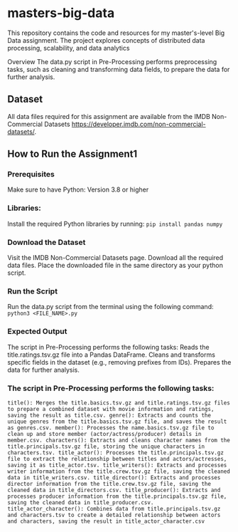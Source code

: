 # masters-big-data
This repository contains the code and resources for my master's-level Big Data assignment. The project explores concepts of distributed data processing, scalability, and data analytics

Overview
The data.py script in Pre-Processing performs preprocessing tasks, such as cleaning and transforming data fields, to prepare the data for further analysis.

## Dataset
All data files required for this assignment are available from the IMDB Non-Commercial Datasets https://developer.imdb.com/non-commercial-datasets/. 

## How to Run the Assignment1

### Prerequisites
Make sure to have Python: Version 3.8 or higher

### Libraries:
Install the required Python libraries by running:
`pip install pandas numpy`

### Download the Dataset
Visit the IMDB Non-Commercial Datasets page.
Download all the required data files.
Place the downloaded file in the same directory as your python script.

### Run the Script
Run the data.py script from the terminal using the following command:
`python3 <FILE_NAME>.py`

### Expected Output
The script in Pre-Processing performs the following tasks:
Reads the title.ratings.tsv.gz file into a Pandas DataFrame.
Cleans and transforms specific fields in the dataset (e.g., removing prefixes from IDs).
Prepares the data for further analysis.

### The script in Pre-Processing performs the following tasks:

`title(): Merges the title.basics.tsv.gz and title.ratings.tsv.gz files to prepare a combined dataset with movie information and ratings, saving the result as title.csv.
genre(): Extracts and counts the unique genres from the title.basics.tsv.gz file, and saves the result as genres.csv.
member(): Processes the name.basics.tsv.gz file to clean up and store member (actor/actress/producer) details in member.csv.
characters(): Extracts and cleans character names from the title.principals.tsv.gz file, storing the unique characters in characters.tsv.
title_actor(): Processes the title.principals.tsv.gz file to extract the relationship between titles and actors/actresses, saving it as title_actor.tsv.
title_writers(): Extracts and processes writer information from the title.crew.tsv.gz file, saving the cleaned data in title_writers.csv.
title_director(): Extracts and processes director information from the title.crew.tsv.gz file, saving the cleaned data in title_directors.csv.
title_producer(): Extracts and processes producer information from the title.principals.tsv.gz file, saving the cleaned data in title_producer.csv.
title_actor_character(): Combines data from title.principals.tsv.gz and characters.tsv to create a detailed relationship between actors and characters, saving the result in title_actor_character.csv`

